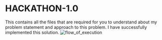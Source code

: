 # HACKATHON-1.0
This contains all the files that are required for you to understand about my problem statement and approach to this problem.
I have successfully implemented this solution.
![flow_of_execution](https://user-images.githubusercontent.com/92619018/163708837-b2867785-5ba5-4561-83a1-22c106b17407.png)
